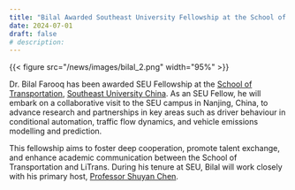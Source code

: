 ```yaml
---
title: "Bilal Awarded Southeast University Fellowship at the School of Transportation"
date: 2024-07-01
draft: false
# description:
---
```

{{< figure src="/news/images/bilal_2.png" width="95%" >}}


<!--more-->
Dr. Bilal Farooq has been awarded SEU Fellowship at the [School of Transportation](https://tc.seu.edu.cn/jt_en/15/65/c7958a71013/page.psp), [Southeast University China](https://www.seu.edu.cn/english/). As an SEU Fellow, he will embark on a collaborative visit to the SEU campus in Nanjing, China, to advance research and partnerships in key areas such as driver behaviour in conditional automation, traffic flow dynamics, and vehicle emissions modelling and prediction.

This fellowship aims to foster deep cooperation, promote talent exchange, and enhance academic communication between the School of Transportation and LiTrans. During his tenure at SEU, Bilal will work closely with his primary host, [Professor Shuyan Chen](https://tc.seu.edu.cn/jt_en/2018/0902/c20832a237266/page.psp).
